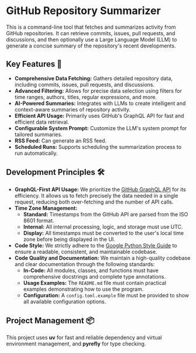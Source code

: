 # GitHub Repository Summarizer

This is a command-line tool that fetches and summarizes activity from GitHub repositories. It can retrieve commits, issues, pull requests, and discussions, and then optionally use a Large Language Model (LLM) to generate a concise summary of the repository's recent developments.

## Key Features 🚀

- **Comprehensive Data Fetching:** Gathers detailed repository data, including commits, issues, pull requests, and discussions.
- **Advanced Filtering:** Allows for precise data selection using filters for time ranges, authors, titles, regular expressions, and more.
- **AI-Powered Summaries:** Integrates with LLMs to create intelligent and context-aware summaries of repository activity.
- **Efficient API Usage:** Primarily uses GitHub's GraphQL API for fast and efficient data retrieval.
- **Configurable System Prompt:** Customize the LLM's system prompt for tailored summaries.
- **RSS Feed:** Can generate an RSS feed.
- **Scheduled Runs:** Supports scheduling the summarization process to run automatically.

## Development Principles 🛠️

- **GraphQL-First API Usage:** We prioritize the [GitHub GraphQL API](https://docs.github.com/en/graphql/guides/forming-calls-with-graphql) for its efficiency. It allows us to fetch precisely the data needed in a single request, reducing both over-fetching and the number of API calls.
- **Time Zone Management:**
  - **Standard:** Timestamps from the GitHub API are parsed from the ISO 8601 format.
  - **Internal:** All internal processing, logic, and storage must use UTC.
  - **Display:** All timestamps must be converted to the user's local time zone before being displayed in the UI.
- **Code Style:** We strictly adhere to the [Google Python Style Guide](https://google.github.io/styleguide/pyguide.html) to ensure a readable, consistent, and maintainable codebase.
- **Code Quality and Documentation:** We maintain a high-quality codebase and clear documentation through the following standards:
  - **In-Code:** All modules, classes, and functions must have comprehensive docstrings and complete type annotations.
  - **Usage Examples:** The `README.md` file must contain practical examples demonstrating how to use the program.
  - **Configuration:** A `config.toml.example` file must be provided to show all available configuration options.

## Project Management 📦

This project uses **uv** for fast and reliable dependency and virtual environment management, and **pyrefly** for type checking.

